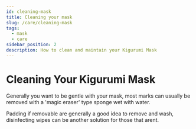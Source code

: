 ```yaml
---
id: cleaning-mask
title: Cleaning your mask
slug: /care/cleaning-mask
tags:
  - mask
  - care
sidebar_position: 2
description: How to clean and maintain your Kigurumi Mask 
---
```


# Cleaning Your Kigurumi Mask

Generally you want to be gentle with your mask, most marks can usually be removed with a 'magic eraser' type sponge wet with water.

Padding if removable are generally a good idea to remove and wash, disinfecting wipes can be another solution for those that arent.
